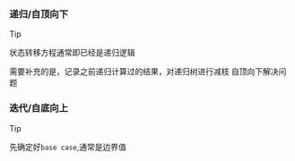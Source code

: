 ### 递归/自顶向下
> [!TIP]
> 状态转移方程通常即已经是递归逻辑

需要补充的是，记录之前递归计算过的结果，对递归树进行减枝
自顶向下解决问题

### 迭代/自底向上

> [!TIP]
> 先确定好`base case`,通常是边界值

